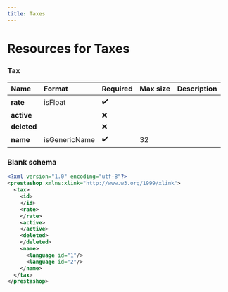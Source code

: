 ```yaml
---
title: Taxes
---
```


# Resources for Taxes

### Tax

|    Name     |    Format     | Required | Max size | Description |
| :---------- | :------------ | :------- | :------- | :---------- |
| **rate**    | isFloat       | ✔️       |          |             |
| **active**  |               | ❌        |          |             |
| **deleted** |               | ❌        |          |             |
| **name**    | isGenericName | ✔️       | 32       |             |


### Blank schema

```xml
<?xml version="1.0" encoding="utf-8"?>
<prestashop xmlns:xlink="http://www.w3.org/1999/xlink">
  <tax>
    <id>
    </id>
    <rate>
    </rate>
    <active>
    </active>
    <deleted>
    </deleted>
    <name>
      <language id="1"/>
      <language id="2"/>
    </name>
  </tax>
</prestashop>
```

